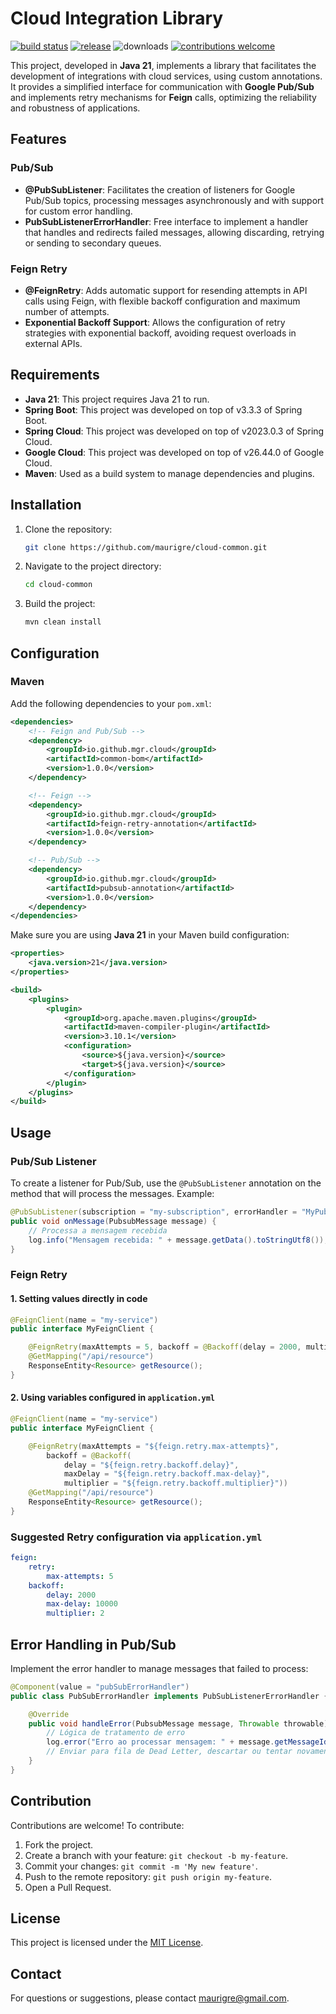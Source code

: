 
# Cloud Integration Library

[![build status](https://img.shields.io/github/actions/workflow/status/maurigre/cloud-common/maven.yml?branch=main&label=build&color=18BA91&style=flat-square)](https://github.com/maurigre/cloud-common/actions/workflows/maven.yml)
[![release](https://img.shields.io/github/v/release/maurigre/cloud-common?label=release&color=18BA91&style=flat-square)](https://github.com/maurigre/cloud-common/releases/latest)
![downloads](https://img.shields.io/github/downloads/maurigre/cloud-common/total?color=18BA91&style=flat-square)
[![contributions welcome](https://img.shields.io/badge/contributions-welcome-brightgreen.svg?color=18BA91&style=flat-square)](CONTRIBUTING.md)

This project, developed in **Java 21**, implements a library that facilitates the development of integrations with cloud services, using custom annotations. It provides a simplified interface for communication with **Google Pub/Sub** and implements retry mechanisms for **Feign** calls, optimizing the reliability and robustness of applications.

## Features

### Pub/Sub
- **@PubSubListener**: Facilitates the creation of listeners for Google Pub/Sub topics, processing messages asynchronously and with support for custom error handling.
- **PubSubListenerErrorHandler**: Free interface to implement a handler that handles and redirects failed messages, allowing discarding, retrying or sending to secondary queues.

### Feign Retry
- **@FeignRetry**: Adds automatic support for resending attempts in API calls using Feign, with flexible backoff configuration and maximum number of attempts.
- **Exponential Backoff Support**: Allows the configuration of retry strategies with exponential backoff, avoiding request overloads in external APIs.

## Requirements

- **Java 21**: This project requires Java 21 to run.
- **Spring Boot**: This project was developed on top of v3.3.3 of Spring Boot.
- **Spring Cloud**: This project was developed on top of v2023.0.3 of Spring Cloud.
- **Google Cloud**: This project was developed on top of v26.44.0 of Google Cloud.
- **Maven**: Used as a build system to manage dependencies and plugins.

## Installation

1. Clone the repository:

    ```bash
    git clone https://github.com/maurigre/cloud-common.git
    ```

2. Navigate to the project directory:

    ```bash
    cd cloud-common
    ```

3. Build the project:

    ```bash
    mvn clean install
    ```

## Configuration

### Maven
Add the following dependencies to your `pom.xml`:

```xml
<dependencies>
    <!-- Feign and Pub/Sub -->
    <dependency>
        <groupId>io.github.mgr.cloud</groupId>
        <artifactId>common-bom</artifactId>
        <version>1.0.0</version>
    </dependency>

    <!-- Feign -->
    <dependency>
        <groupId>io.github.mgr.cloud</groupId>
        <artifactId>feign-retry-annotation</artifactId>
        <version>1.0.0</version>
    </dependency>

    <!-- Pub/Sub -->
    <dependency>
        <groupId>io.github.mgr.cloud</groupId>
        <artifactId>pubsub-annotation</artifactId>
        <version>1.0.0</version>
    </dependency>
</dependencies>
```

Make sure you are using **Java 21** in your Maven build configuration:

```xml
<properties>
    <java.version>21</java.version>
</properties>

<build>
    <plugins>
        <plugin>
            <groupId>org.apache.maven.plugins</groupId>
            <artifactId>maven-compiler-plugin</artifactId>
            <version>3.10.1</version>
            <configuration>
                <source>${java.version}</source>
                <target>${java.version}</source>
            </configuration>
        </plugin>
    </plugins>
</build>
```

## Usage

### Pub/Sub Listener

To create a listener for Pub/Sub, use the `@PubSubListener` annotation on the method that will process the messages. Example:

```java
@PubSubListener(subscription = "my-subscription", errorHandler = "MyPubSubErrorHandler")
public void onMessage(PubsubMessage message) {
    // Processa a mensagem recebida
    log.info("Mensagem recebida: " + message.getData().toStringUtf8());
}
```

### Feign Retry

#### 1. Setting values directly in code

```java
@FeignClient(name = "my-service")
public interface MyFeignClient {

    @FeignRetry(maxAttempts = 5, backoff = @Backoff(delay = 2000, multiplier = 2))
    @GetMapping("/api/resource")
    ResponseEntity<Resource> getResource();
}
```

#### 2. Using variables configured in `application.yml`

```java
@FeignClient(name = "my-service")
public interface MyFeignClient {

    @FeignRetry(maxAttempts = "${feign.retry.max-attempts}",
        backoff = @Backoff(
            delay = "${feign.retry.backoff.delay}",
            maxDelay = "${feign.retry.backoff.max-delay}",
            multiplier = "${feign.retry.backoff.multiplier}"))
    @GetMapping("/api/resource")
    ResponseEntity<Resource> getResource();
}
```

### Suggested Retry configuration via `application.yml`

```yaml
feign:
    retry:
        max-attempts: 5
    backoff:
        delay: 2000
        max-delay: 10000
        multiplier: 2
```

## Error Handling in Pub/Sub

Implement the error handler to manage messages that failed to process:

```java
@Component(value = "pubSubErrorHandler")
public class PubSubErrorHandler implements PubSubListenerErrorHandler {

    @Override
    public void handleError(PubsubMessage message, Throwable throwable) {
        // Lógica de tratamento de erro
        log.error("Erro ao processar mensagem: " + message.getMessageId(), throwable);
        // Enviar para fila de Dead Letter, descartar ou tentar novamente
    }
}
```
## Contribution

Contributions are welcome! To contribute:

1. Fork the project.
2. Create a branch with your feature: `git checkout -b my-feature`.
3. Commit your changes: `git commit -m 'My new feature'`.
4. Push to the remote repository: `git push origin my-feature`.
5. Open a Pull Request.

## License

This project is licensed under the [MIT License](LICENSE).

## Contact

For questions or suggestions, please contact [maurigre@gmail.com](mailto:maurigre@gmail.com).
